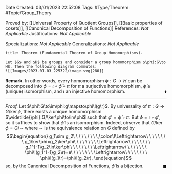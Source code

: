<div class="topSpace"></div>

Date Created: 03/01/2023 22:52:08
Tags: #Type/Theorem #Topic/Group_Theory

Proved by: [[Universal Property of Quotient Groups]], [[Basic properties of cosets]], [[Canonical Decomposition of Functions]]
References: _Not Applicable_
Justifications: _Not Applicable_

Specializations: _Not Applicable_
Generalizations: _Not Applicable_

``` ad-Theorem
title: Theorem (Fundamental Theorem of Group Homomorphisms).

Let $G$ and $H$ be groups and consider a group homomorphism $\phi:G\to H$. Then the following diagram commutes:
![[Images/2023-01-03_225322/image.svg|280]]

```

**Remark.** In other words, every homomorphism $\phi:G\to H$ can be decomposed into $\phi=\iota\circ\widetilde{\phi}\circ\pi$ for $\pi$ a surjective homomorphism, $\widetilde{\phi}$ a (unique) isomorphism, and $\iota$ an injective homomorphism.<span style="float:right;">$\blacklozenge$</span>

---

<i>Proof.</i> Let $\phi':G\to\im\phi:g\mapsto\phi\l(g\r)$. By universality of $\pi:G\to G/\ker\phi$, there exists a unique homomorphism $\widetilde{\phi}:G/\ker\phi\to\im\phi$ such that $\phi'=\widetilde{\phi}\circ\pi$. But $\phi=\iota\circ\phi'$, so it suffices to show that $\widetilde{\phi}$ is an isomorphism. Indeed, observe that $G/\ker\phi=G/\!\sim$ where $\sim$ is the equivalence relation on $G$ defined by
$$\begin{equation}
    g_1\sim g_2\ \ \ \ \ \ \ \ \,\colon\!\Leftrightarrow\ \ \ \ \ \ \ \ g_1\ker\phi=g_2\ker\phi\ \ \ \ \ \ \ \ \Leftrightarrow\ \ \ \ \ \ \ \ g_1^{-1}g_2\in\ker\phi\ \ \ \ \ \ \ \ \Leftrightarrow\ \ \ \ \ \ \ \ \phi\l(g_1^{-1}g_2\r)=e\ \ \ \ \ \ \ \ \Leftrightarrow\ \ \ \ \ \ \ \ \phi\l(g_1\r)=\phi\l(g_2\r),
\end{equation}$$
so, by the Canonical Decomposition of Functions, $\widetilde{\phi}$ is a bijection.<span style="float:right;">$\blacksquare$</span>
